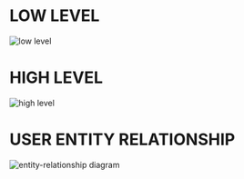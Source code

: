# LOW LEVEL


![low level](https://user-images.githubusercontent.com/86143586/125156734-a67bdc80-e184-11eb-9c3e-d2680102d3d0.JPG)

# HIGH LEVEL


![high level](https://user-images.githubusercontent.com/86143586/125156735-a845a000-e184-11eb-8060-6f113c1e9e24.JPG)

# USER ENTITY RELATIONSHIP


![entity-relationship diagram](https://user-images.githubusercontent.com/86143586/125156736-aa0f6380-e184-11eb-882f-0693ecf01c95.JPG)
